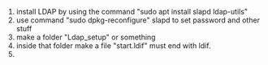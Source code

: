 1. install LDAP by using the command "sudo apt install slapd ldap-utils"
2. use command "sudo dpkg-reconfigure" slapd to set password and other stuff
3. make  a folder "Ldap_setup" or something
4. inside that folder make a file "start.ldif" must end with ldif.
5. 